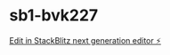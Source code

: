 # sb1-bvk227

[Edit in StackBlitz next generation editor ⚡️](https://stackblitz.com/~/github.com/Kross82/sb1-bvk227)